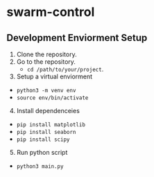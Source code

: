 # swarm-control

## Development Enviorment Setup
1. Clone the repository.
2. Go to the repository.
   - ```cd /path/to/your/project```.
3. Setup a virtual enviorment
  -  ```python3 -m venv env```
  - ```source env/bin/activate```
4. Install dependenceies
  -  ```pip install matplotlib```
  -  ```pip install seaborn```
  -  ```pip install scipy```
5. Run python script
  - ```python3 main.py```
